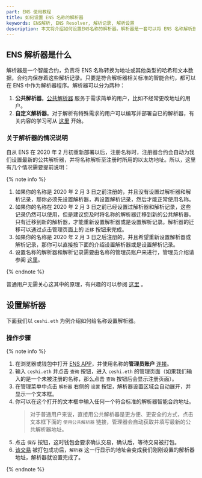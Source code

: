 ```yaml
---
part: ENS 使用教程
title: 如何设置 ENS 名称的解析器
keywords: ENS解析, ENS Resolver, 解析记录, 解析设置
description: 本文将介绍如何设置ENS名称的解析器。解析器是一套可以将 ENS 名称解析到特定资源的智能合约，合约内保存着这些解析记录。
---
```


## ENS 解析器是什么

解析器是一个智能合约，负责将 ENS 名称转换为地址或其他类型的哈希和文本数据，合约内保存着这些解析记录。只要是符合解析器相关标准的智能合约，都可以在 ENS 中作为解析器程序。解析器可以分为两种：

1. **公共解析器**。[公共解析器](/docs/contract-api-reference/publicresolver.html) 服务于需求简单的用户，比如不经常更改地址的用户。
2. **自定义解析器**。对于解析有特殊需求的用户可以编写并部署自已的解析器，有关内容的学习可从 [这里](/docs/contract-developer-guide/writing-a-resolver.html) 开始。

### 关于解析器的情况说明

自从 ENS 在 2020 年 2 月初重新部署以后，注册名称时，注册器合约会自动为我们设置最新的公共解析器，并将名称解析至注册时所用的以太坊地址。所以，这里有几个情况需要提前说明：

{% note info %}

1. 如果你的名称是 2020 年 2 月 3 日之前注册的，并且没有设置过解析器和解析记录，那你必须先设置解析器，再设置解析记录，然后才能正常使用名称。
2. 如果你的名称在 2020 年 2 月 3 日之前已经设置过解析器和解析记录，这些记录仍然可以使用，但是建议您及时将名称的解析器迁移到新的公共解析器。只有迁移到新的解析器，才能重新设置解析器或是设置解析记录。解析器的迁移可以通过点击管理页面上的 `迁移` 按钮来完成。
3. 如果你的名称是 2020 年 2 月 3 日之后注册的，并且希望重新设置解析器或解析记录，那你可以直接按下面的介绍设置解析器或是设置解析记录。
4. 设置名称的解析器和解析记录需要由名称的管理员账户来进行，管理员介绍请参阅 [这里](/guides/manage.html#名称操作角色)。

{% endnote %}

普通用户无需关心这其中的原理，有兴趣的可以参阅 [这里](/docs/readme.html#ENS-架构) 。

## 设置解析器

下面我们以 `ceshi.eth` 为例介绍如何给名称设置解析器。

### 操作步骤

{% note info %}

1. 在浏览器或钱包中打开 [ENS APP](https://app.ens.domains/)，并使用名称的**管理员账户** [连接](index.html#在浏览器中连接)。
2. 输入 `ceshi.eth` 并点击 `查询` 按钮，进入 `ceshi.eth` 的管理页面（如果我们输入的是一个未被注册的名称，那么点击 `查询` 按钮后会显示注册页面）。
3. 在管理菜单中点击 `解析器` 右侧的 `设置` 按钮，解析器设置区域会自动展开，并显示一个文本框。
4. 你可以在这个打开的文本框中输入任何一个符合标准的解析器智能合约地址。
   > 对于普通用户来说，直接用公共解析器是更方便、更安全的方式，点击文本框下面的 `使用公共解析器` 链接，管理器会自动获取并填写最新的公共解析器地址。
5. 点击 `保存` 按钮，这时钱包会要求确认交易，确认后，等待交易被打包。
6. [该交易](https://cn.etherscan.com/tx/0x0877f9d7dca6f7e33abb726c11e13fab6f4aec46b7dd9ccb8bf6310e76e4e77e) 被打包成功后，`解析器` 这一行显示的地址会变成我们刚刚设置的解析器地址，解析器就设置完成了。

{% endnote %}
